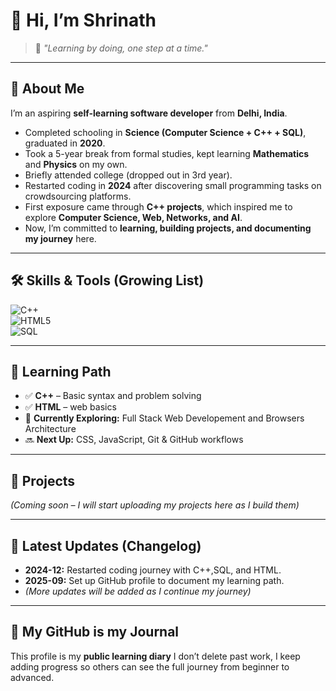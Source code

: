 # 👋 Hi, I’m Shrinath  

> 🌱 *"Learning by doing, one step at a time."*  

---

## 🧑 About Me  
I’m an aspiring **self-learning software developer** from **Delhi, India**.  

- Completed schooling in **Science (Computer Science + C++ + SQL)**, graduated in **2020**.  
- Took a 5-year break from formal studies, kept learning **Mathematics** and **Physics** on my own.  
- Briefly attended college (dropped out in 3rd year).  
- Restarted coding in **2024** after discovering small programming tasks on crowdsourcing platforms.  
- First exposure came through **C++ projects**, which inspired me to explore **Computer Science, Web, Networks, and AI**.  
- Now, I’m committed to **learning, building projects, and documenting my journey** here.  

---

## 🛠️ Skills & Tools (Growing List)  
![C++](https://img.shields.io/badge/-C++-00599C?logo=cplusplus&logoColor=white)  
![HTML5](https://img.shields.io/badge/-HTML5-E34F26?logo=html5&logoColor=white)  
![SQL](https://img.shields.io/badge/-SQL-4479A1?logo=postgresql&logoColor=white)  

---

## 📘 Learning Path  
- ✅ **C++** – Basic syntax and problem solving 
- ✅ **HTML** – web basics  
- 🔄 **Currently Exploring:**  Full Stack Web Developement and Browsers Architecture
- 🔜 **Next Up:** CSS, JavaScript, Git & GitHub workflows  

---

## 📂 Projects  
*(Coming soon – I will start uploading my projects here as I build them)*  

---

## 📝 Latest Updates (Changelog)  
- **2024-12:** Restarted coding journey with C++,SQL, and HTML.  
- **2025-09:** Set up GitHub profile to document my learning path.  
- *(More updates will be added as I continue my journey)*  

---

## 📌 My GitHub is my Journal  
This profile is my **public learning diary** I don’t delete past work, I keep adding progress so others can see the full journey from beginner to advanced.  

